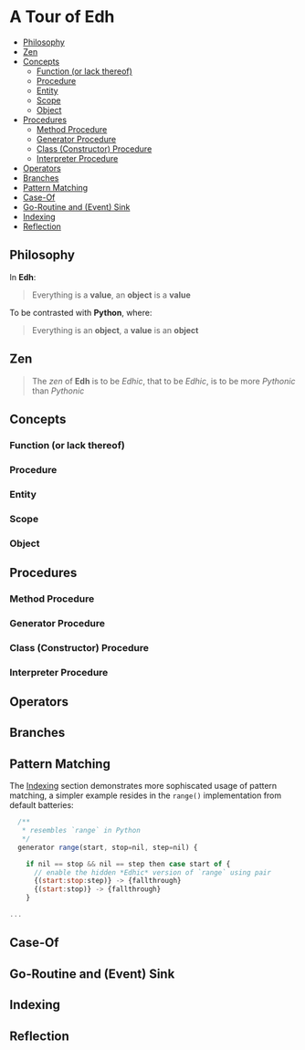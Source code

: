 # A Tour of Edh

- [Philosophy](#philosophy)
- [Zen](#zen)
- [Concepts](#concepts)
  - [Function (or lack thereof)](#function-or-lack-thereof)
  - [Procedure](#procedure)
  - [Entity](#entity)
  - [Scope](#scope)
  - [Object](#object)
- [Procedures](#procedures)
  - [Method Procedure](#method-procedure)
  - [Generator Procedure](#generator-procedure)
  - [Class (Constructor) Procedure](#class-constructor-procedure)
  - [Interpreter Procedure](#interpreter-procedure)
- [Operators](#operators)
- [Branches](#branches)
- [Pattern Matching](#pattern-matching)
- [Case-Of](#case-of)
- [Go-Routine and (Event) Sink](#go-routine-and-event-sink)
- [Indexing](#indexing)
- [Reflection](#reflection)

## Philosophy

In **Edh**:

> Everything is a **value**,
> an **object** is a **value**

To be contrasted with **Python**, where:

> Everything is an **object**,
> a **value** is an **object**

## Zen

> The _zen_ of **Edh** is to be _Edhic_, that to be _Edhic_,
> is to be more _Pythonic_ than _Pythonic_

## Concepts

### Function (or lack thereof)

### Procedure

### Entity

### Scope

### Object

## Procedures

### Method Procedure

### Generator Procedure

### Class (Constructor) Procedure

### Interpreter Procedure

## Operators

## Branches

## Pattern Matching

The [Indexing](#indexing) section demonstrates more sophiscated usage
of pattern matching, a simpler example resides in the `range()`
implementation from default batteries:

```javascript
  /**
   * resembles `range` in Python
   */
  generator range(start, stop=nil, step=nil) {

    if nil == stop && nil == step then case start of {
      // enable the hidden *Edhic* version of `range` using pair
      {(start:stop:step)} -> {fallthrough}
      {(start:stop)} -> {fallthrough}
    }

...
```

## Case-Of

## Go-Routine and (Event) Sink

## Indexing

## Reflection

